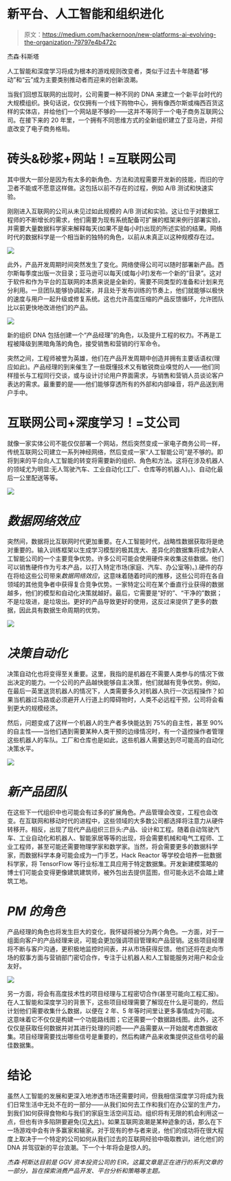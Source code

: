 # 新平台、人工智能和组织进化

> 原文：<https://medium.com/hackernoon/new-platforms-ai-evolving-the-organization-79797e4b472c>

杰森·科斯塔

人工智能和深度学习将成为根本的游戏规则改变者，类似于过去十年随着“移动”和“云”成为主要类别推动者而迎来的创新浪潮。

当我们回想互联网的出现时，公司需要一种不同的 DNA 来建立一个新平台时代的大规模组织。换句话说，仅仅拥有一个线下购物中心，拥有像西尔斯或梅西百货这样的实体店，并给他们一个网站是不够的——这并不等同于一个电子商务互联网公司。在接下来的 20 年里，一个拥有不同思维方式的全新组织建立了亚马逊，并彻底改变了电子商务格局。

# **砖头&砂浆+网站！=互联网公司**

其中很大一部分是因为有太多的新角色、方法和流程需要开发新的技能，而旧的守卫者不能或不愿意这样做。这包括以前不存在的过程，例如 A/B 测试和快速实验。

刚刚进入互联网的公司从未见过如此规模的 A/B 测试和实验。这让位于对数据工程师的不断增长的需求，他们需要为现有系统配备可扩展的框架来例行部署实验，并需要大量数据科学家来解释每天(如果不是每小时)出现的所述实验的结果。网络时代的数据科学是一个相当新的独特的角色，以前从未真正以这种规模存在过。

![](img/818b17b49ef622acb4e84e0855ab6a82.png)

此外，产品开发周期时间突然发生了变化。网络使得公司可以随时部署新产品。西尔斯每季度出版一次目录；亚马逊可以每天(或每小时)发布一个新的“目录”。这对于软件和作为平台的互联网的本质来说是全新的，需要不同类型的准备和计划来充分利用。一旦团队能够协调起来，并且处于发布训练的节奏上，他们就能够以极快的速度与用户一起升级或修复系统。这也允许高度压缩的产品反馈循环，允许团队比以前更快地改进他们的产品。

![](img/6086bec83a0010ff643294f3d5d16605.png)

新的组织 DNA 包括创建一个“产品经理”的角色，以及提升工程的权力。不再是工程被降级到黑暗角落的角色，接受销售和营销的行军命令。

突然之间，工程师被誉为英雄，他们在产品开发周期中创造并拥有主要话语权(理应如此)。产品经理的到来催生了一些既懂技术又有敏锐商业嗅觉的人——他们同样擅长与工程同行交谈，或与设计讨论用户界面需求，与销售和营销人员谈论客户表达的需求。最重要的是——他们能够穿透所有的外部和内部噪音，将产品送到用户手中。

# **互联网公司+深度学习！=艾公司**

就像一家实体公司不能仅仅部署一个网站，然后突然变成一家电子商务公司一样，传统互联网公司建立一系列神经网络，然后变成一家“人工智能公司”是不够的。即将到来的平台向人工智能的转变将需要新的组织、角色和方法。这将在涉及机器人的领域尤为明显:无人驾驶汽车、工业自动化(工厂、仓库等的机器人)。)、自动化最后一公里配送等等。

![](img/723a7ab7ef851c9e2ea750c82388da47.png)

# *数据网络效应*

突然间，数据将比互联网时代更加重要。在人工智能时代，战略性数据获取将是绝对重要的。输入训练框架以生成学习模型的极其庞大、差异化的数据集将成为新人工智能公司的一个主要竞争优势。许多公司可能会使用硬件来收集这些数据。他们可以销售硬件作为亏本产品，以打入特定市场(家庭、汽车、办公室等)。).硬件的存在将给这些公司带来*数据网络效应*，这意味着随着时间的推移，这些公司将在各自领域的其他竞争者中获得复合竞争优势。一家特定公司在某个垂直行业获得的数据越多，他们的模型和自动化决策就越好。最后，它需要是“好的”、“干净的”数据；不是垃圾进，是垃圾出。更好的产品导致更好的使用，这反过来提供了更多的数据，因此具有数据生命周期的优势。

![](img/3e61452ed10bf51df59b72103b2f752c.png)

# *决策自动化*

决策自动化也将变得至关重要。这里，我指的是机器在不需要人类参与的情况下做出决定的能力。一个公司的产品越快能够自主决策，他们就越有竞争优势。例如，在最后一英里送货机器人的情况下，人类需要多久对机器人执行一次远程操作？如果当机器过马路或必须避开人行道上的障碍物时，人类不必远程干预，公司将会看到更大的规模经济。

然后，问题变成了这样一个机器人的生产者多快能达到 75%的自主性，甚至 90%的自主性——当他们遇到需要某种人类干预的边缘情况时，有一个遥控操作者管理这些机器人的车队。工厂和仓库也是如此，这些机器人需要达到尽可能高的自动化决策水平。

![](img/e74d22e50d496a3eda224a4fb3e92b55.png)

# *新产品团队*

在这些下一代组织中也可能会有过多的扩展角色。产品管理会改变，工程也会改变。在互联网和移动时代的进程中，这些领域的大多数公司都选择将注意力从硬件转移开。相反，出现了现代产品组织三巨头:产品、设计和工程。随着自动驾驶汽车、工业自动化和机器人、智能家居等等的出现，将会需要机械和电气工程师、工业工程师，甚至可能还需要物理学家和数学家。当然，将会需要更多的数据科学家，而数据科学本身可能会成为一门手艺，Hack Reactor 等学校会培养一批数据科学家，将 TensorFlow 等行业标准工具应用于特定数据集。开发新建模策略的博士们可能会变得更像建筑建筑师，被外包出去提供蓝图，但可能永远不会踏上建筑工地。

# *PM 的角色*

产品经理的角色也将发生巨大的变化，我怀疑将被分为两个角色。一方面，对于一组面向客户的产品经理来说，可能会更加强调项目管理和产品营销。这些项目经理将不断与客户沟通，更积极地监控时间表，并从市场获得反馈。他们还将在走向市场的叙事方面与营销部门密切合作，专注于让机器人和人工智能服务对用户和企业友好。

![](img/c775ebbccad3ebd63afaeb77f47735d7.png)

另一方面，将会有高度技术性的项目经理与工程密切合作(甚至可能向工程汇报)。在人工智能和深度学习的背景下，这些项目经理需要了解现在什么是可能的，然后计划他们需要收集什么数据，以便在 2 年、5 年等时间里让更多事情成为可能。这意味着它不仅仅是构建一个功能路线图；它还需要一个数据路线图。此外，这不仅仅是获取任何数据并对其进行处理的问题——产品需要从一开始就考虑数据收集。项目经理需要找出哪些信号是重要的，然后构建产品来收集提供这些信号的最佳数据集。

# **结论**

虽然人工智能的发展和更深入地渗透市场还需要时间，但我相信深度学习将成为我们日常生活中无处不在的一部分——从我们如何去工作和我们在办公室的生产力，到我们如何获得食物和与我们的家庭生活空间互动。组织将有无限的机会利用这一点，但也有许多陷阱要避免(见[大片](https://en.wikipedia.org/wiki/Blockbuster_LLC))。如果互联网浪潮是某种迹象的话，那么在下一场游戏中会有许多赢家和输家。对于现有的参与者来说，他们的成功将在很大程度上取决于一个特定的公司如何从我们过去的互联网经验中吸取教训，进化他们的 DNA 并驾驭新的平台浪潮。下一个十年将会是惊人的。

*杰森·柯斯达目前是 GGV 资本投资公司的 EIR。这篇文章是正在进行的系列文章的一部分，旨在探索消费产品开发、平台分析和策略等主题。*